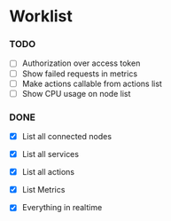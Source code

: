 
# Worklist


### TODO

- [ ] Authorization over access token
- [ ] Show failed requests in metrics
- [ ] Make actions callable from actions list
- [ ] Show CPU usage on node list

### DONE

- [x] List all connected nodes
- [x] List all services
- [x] List all actions
- [x] List Metrics
- [x] Everything in realtime



